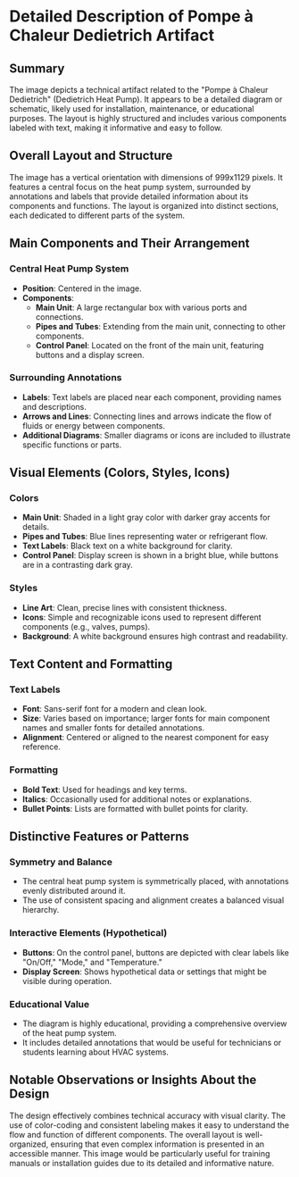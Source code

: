 # Detailed Description of Pompe à Chaleur Dedietrich Artifact

## Summary
The image depicts a technical artifact related to the "Pompe à Chaleur Dedietrich" (Dedietrich Heat Pump). It appears to be a detailed diagram or schematic, likely used for installation, maintenance, or educational purposes. The layout is highly structured and includes various components labeled with text, making it informative and easy to follow.

## Overall Layout and Structure
The image has a vertical orientation with dimensions of 999x1129 pixels. It features a central focus on the heat pump system, surrounded by annotations and labels that provide detailed information about its components and functions. The layout is organized into distinct sections, each dedicated to different parts of the system.

## Main Components and Their Arrangement
### Central Heat Pump System
- **Position**: Centered in the image.
- **Components**:
  - **Main Unit**: A large rectangular box with various ports and connections.
  - **Pipes and Tubes**: Extending from the main unit, connecting to other components.
  - **Control Panel**: Located on the front of the main unit, featuring buttons and a display screen.

### Surrounding Annotations
- **Labels**: Text labels are placed near each component, providing names and descriptions.
- **Arrows and Lines**: Connecting lines and arrows indicate the flow of fluids or energy between components.
- **Additional Diagrams**: Smaller diagrams or icons are included to illustrate specific functions or parts.

## Visual Elements (Colors, Styles, Icons)
### Colors
- **Main Unit**: Shaded in a light gray color with darker gray accents for details.
- **Pipes and Tubes**: Blue lines representing water or refrigerant flow.
- **Text Labels**: Black text on a white background for clarity.
- **Control Panel**: Display screen is shown in a bright blue, while buttons are in a contrasting dark gray.

### Styles
- **Line Art**: Clean, precise lines with consistent thickness.
- **Icons**: Simple and recognizable icons used to represent different components (e.g., valves, pumps).
- **Background**: A white background ensures high contrast and readability.

## Text Content and Formatting
### Text Labels
- **Font**: Sans-serif font for a modern and clean look.
- **Size**: Varies based on importance; larger fonts for main component names and smaller fonts for detailed annotations.
- **Alignment**: Centered or aligned to the nearest component for easy reference.

### Formatting
- **Bold Text**: Used for headings and key terms.
- **Italics**: Occasionally used for additional notes or explanations.
- **Bullet Points**: Lists are formatted with bullet points for clarity.

## Distinctive Features or Patterns
### Symmetry and Balance
- The central heat pump system is symmetrically placed, with annotations evenly distributed around it.
- The use of consistent spacing and alignment creates a balanced visual hierarchy.

### Interactive Elements (Hypothetical)
- **Buttons**: On the control panel, buttons are depicted with clear labels like "On/Off," "Mode," and "Temperature."
- **Display Screen**: Shows hypothetical data or settings that might be visible during operation.

### Educational Value
- The diagram is highly educational, providing a comprehensive overview of the heat pump system.
- It includes detailed annotations that would be useful for technicians or students learning about HVAC systems.

## Notable Observations or Insights About the Design
The design effectively combines technical accuracy with visual clarity. The use of color-coding and consistent labeling makes it easy to understand the flow and function of different components. The overall layout is well-organized, ensuring that even complex information is presented in an accessible manner. This image would be particularly useful for training manuals or installation guides due to its detailed and informative nature.